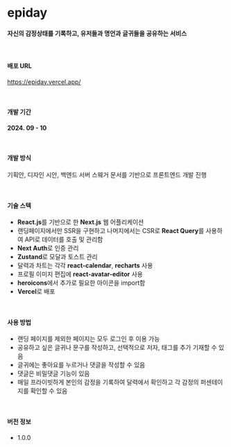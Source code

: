 # epiday

#### 자신의 감정상태를 기록하고, 유저들과 명언과 글귀들을 공유하는 서비스

<br />

#### 배포 URL

<a href='https://epiday.vercel.app/'>https://epiday.vercel.app/</a>

<br />

#### 개발 기간

__2024. 09 - 10__

<br />

#### 개발 방식

기획안, 디자인 시안, 백엔드 서버 스웨거 문서를 기반으로 프론트엔드 개발 진행

<br />

#### 기술 스텍

- **React.js**를 기반으로 한 **Next.js** 웹 어플리케이션
- 랜딩페이지에서만 SSR을 구현하고 나머지에서는 CSR로 **React Query**를 사용하여 API로 데이터를 호출 및 관리함
- **Next Auth**로 인증 관리
- **Zustand**로 모달과 토스트 관리
- 달력과 차트는 각각 **react-calendar**, **recharts** 사용
- 프로필 이미지 편집에 **react-avatar-editor** 사용
- **heroicons**에서 추가로 필요한 아이콘을 import함
- **Vercel**로 배포

<br />

#### 사용 방법

- 랜딩 페이지를 제외한 페이지는 모두 로그인 후 이용 가능
- 공유하고 싶은 글귀나 문구를 작성하고, 선택적으로 저자, 태그를 추가 기재할 수 있음
- 글귀에는 좋아요를 누르거나 댓글을 작성할 수 있음
- 댓글은 비밀댓글 기능이 있음
- 매일 프라이빗하게 본인의 감정을 기록하여 달력에서 확인하고 각 감정의 퍼센테이지를 확인할 수 있음

<br />

#### 버전 정보

- 1.0.0
